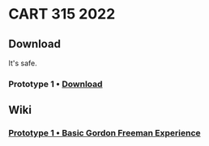 # CART 315 2022

## Download
It's safe. 
### Prototype 1 • [Download](https://download-directory.github.io/?url=https%3A%2F%2Fgithub.com%2Ftonylindorock%2Fcart315-2022%2Ftree%2Fmain%2FPrototype_1)

## Wiki
### [Prototype 1 • Basic Gordon Freeman Experience](https://github.com/tonylindorock/cart315-2022/wiki/Prototype-1)
